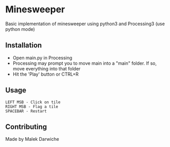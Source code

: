# Minesweeper

Basic implementation of minesweeper using python3 and Processing3 (use python mode)

## Installation
- Open main.py in Processing
- Processing may prompt you to move main into a "main" folder. If so, move everything into that folder
- Hit the 'Play' button or CTRL+R



## Usage

```
LEFT MSB - Click on tile
RIGHT MSB - Flag a tile
SPACEBAR - Restart
```

## Contributing
Made by Malek Darwiche